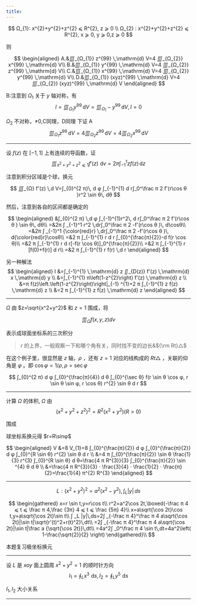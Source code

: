 ```yaml
---
title:
---
```


$$
Ω_{1}: x^{2}+y^{2}+z^{2} ⩽ R^{2}, z ⩾ 0 \\
Ω_{2} : x^{2}+y^{2}+z^{2} ⩽ R^{2}, x ⩾ 0, y ⩾ 0,z ⩾ 0
$$

则

$$
\begin{aligned}
A.&∭_{Ω_{1}} z^{99} \,\mathrm{d} V=4 ∭_{Ω_{2}} x^{99} \,\mathrm{d} V\\
B.&∭_{Ω_{1}} y^{99} \,\mathrm{d} V=4 ∭_{Ω_{2}} z^{99} \,\mathrm{d} V\\
C.&∭_{Ω_{1}} x^{99} \,\mathrm{d} V=4 ∭_{Ω_{2}} y^{99} \,\mathrm{d} V\\
D.&∭_{Ω_{1}} (xyz)^{99} \,\mathrm{d} V=4 ∭_{Ω_{2}} (xyz)^{99} \,\mathrm{d} V
\end{aligned}
$$

B:注意到 $Ω_1$ 关于 $y$ 轴对称，有
$$
I=∭_{Ω_{1}} y^{99} \,\mathrm{d} V=∭_{Ω_{1}} -y^{99} \,\mathrm{d} V,I=0
$$

$Ω_2$ 不对称，≠0,C同理，D同理
下证 A
$$
∭_{Ω_{1}} z^{99} \,\mathrm{d} V
=4∭_{Ω_{2}} z^{99} \,\mathrm{d} V
=4∭_{Ω_{2}} x^{99} \,\mathrm{d} V
$$

---

设 $f(z)$ 在 $[-1,1]$ 上有连续的导函数，证
$$
∭_{x^{2}+y^{2}+z^{2} ⩽ 1} f'(z)\, \,\mathrm{d} v=2 π ∫_{-1}^{1} z f(z) \,\mathrm{d} z
$$

注意到积分区域是个球，换元

$$
∭_{Ω} f'(z) \,d V=∫_{0}^{2 π}\, d φ ∫_{-1}^{1} d r∫_0^\frac π 2 f'(r\cos θ )r^2 \sin θ\, dθ
$$

然后，注意到各自的区间都是确定的

$$
\begin{aligned}
&∫_{0}^{2 π} \,d φ ∫_{-1}^{1}r^2\, d r∫_0^\frac π 2 f'(r\cos θ ) \sin θ\, dθ\\
=&2π ∫ _{-1}^1 r^2 \,dr∫_0^\frac π 2 -f'(r\cos θ )\, d\cosθ\\
=&2π ∫ _{-1}^1 {\color{red}r} \,dr∫_0^\frac π 2 -f'(r\cos θ )\, d{\color{red}r}\cosθ\\
=&2 π ∫_{-1}^{1} r d r ∫_{0}^{\frac{π}{2}}-d f(r \cos θ)\\
=&2 π ∫_{-1}^{1} r d r[-f(r \cos θ)]_0^{\frac{π}{2}}\\
=&2 π ∫_{-1}^{1} r [f(0)+f(r)] d r\\
=&2 π ∫_{-1}^{1} r f(r) \,d r
\end{aligned}
$$

另一种解法
$$
\begin{aligned}
I &=∫_{-1}^{1} \,\mathrm{d} z ∬_{D(z)} f'(z) \,\mathrm{d} x \,\mathrm{d} y \\
&=∫_{-1}^{1} π\left(1-z^{2}\right) f'(z) \,\mathrm{d} z \\
&=π f(z)\left.\left(1-z^{2}\right)\right|_{-1} ^{1}+2 π ∫_{-1}^{1} z f(z) \,\mathrm{d} z \\
&=2 π ∫_{-1}^{1} z f(z) \,\mathrm{d} z
\end{aligned}
$$

---

$Ω$ 由 $z=\sqrt{x^2+y^2}$ 和 $z=1$ 围成，将

$$
∭_{Ω} f(x, y, z) d v
$$

表示成球面坐标系的三次积分

> $r$ 的上界，一般观察一下和哪个角有关，同时找不变的边长&${\rm Rt}△$

在这个例子里，很显然是 $z$ 轴，$ρ$ ，还有 $z=1$ 对应的线构成的 $Rt△$ ，关联的仰角是 $φ$ 。即 $\cos φ =1/ρ,ρ=\sec φ$

$$
∫_{0}^{2 π} d φ ∫_{0}^{\frac{π}{4}} d θ ∫_{0}^{\sec θ} f(r \sin θ \cos φ, r \sin θ \sin φ, r \cos θ) r^{2} \sin θ d r
$$

---

计算 $Ω$ 的体积, $Ω$ 由
$$
\left(x^2+y^2+z^2\right)^2=R^2\left(x^2+y^2\right)(R>0)
$$

围成

球坐标系换元得 $r=R\sinφ$

$$
\begin{aligned}
 V &=8 V_{1}=8 ∫_{0}^{\frac{π}{2}} d φ ∫_{0}^{\frac{π}{2}} d φ ∫_{0}^{R \sin θ} r^{2} \sin θ d r \\
 &=4 π ∫_{0}^{\frac{π}{2}} \sin θ \frac{1}{3} r^{3} ∫_{0}^{R \sin θ} d θ=\frac{4 π R^{3}}{3} ∫_{0}^{\frac{π}{2}} \sin ^{4} θ d θ \\
 &=\frac{4 π R^{3}}{3} ⋅ \frac{3}{4} ⋅ \frac{1}{2} ⋅ \frac{π}{2}=\frac{1}{4} π^{2} R^{3}
 \end{aligned}
$$

---

$$
L:\left( x^2+y^2 \right) ^2=a^2\left( x^2-y^2 \right) ,∫ _L |y|\,ds
$$

$$
\begin{gathered}
x=r \sin t,y=r\cos t\\
r^2=a^2\cos 2t,\boxed{-\frac π 4 ⩽ t ⩽ \frac π 4,\frac {3π} 4 ⩽ t ⩽ \frac {5π} 4}\\
x=a\sqrt{\cos 2t}\cos t,y=a\sqrt{\cos 2t}\sin t\\
∫ _L |y|\,ds=2∫ _{-\frac π 4}^\frac π 4 a\sqrt{\cos 2t}|\sin t|\sqrt{r'(t)^2+r(t)^2}\,dt\\
=2∫ _{-\frac π 4}^\frac π 4 a\sqrt{\cos 2t}|\sin t|\frac a {\sqrt{\cos 2t}}\,dt\\
=4a^2∫ _0^\frac π 4 \sin t\,dt=4a^2\left( 1-\frac{\sqrt{2}}{2} \right)
\end{gathered}\\
$$

本题复习极坐标换元

---

设 $L$ 是 $xoy$ 面上圆周 $x^2 + y^2 =1$ 的顺时针方向
$$
I_{1}=∮_{L} x^{3}\, \,\mathrm{d} s , I_{2}=∮_{L} y^{5}\, \,\mathrm{d} s
$$

$I_1,I_2$ 大小关系

---

